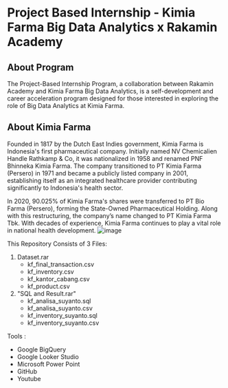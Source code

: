 # Project Based Internship - Kimia Farma Big Data Analytics x Rakamin Academy

## About Program
The Project-Based Internship Program, a collaboration between Rakamin Academy and Kimia Farma Big Data Analytics, is a self-development and career acceleration program designed for those interested in exploring the role of Big Data Analytics at Kimia Farma.

## About Kimia Farma
Founded in 1817 by the Dutch East Indies government, Kimia Farma is Indonesia's first pharmaceutical company. Initially named NV Chemicalien Handle Rathkamp & Co, it was nationalized in 1958 and renamed PNF Bhinneka Kimia Farma. The company transitioned to PT Kimia Farma (Persero) in 1971 and became a publicly listed company in 2001, establishing itself as an integrated healthcare provider contributing significantly to Indonesia's health sector.

In 2020, 90.025% of Kimia Farma's shares were transferred to PT Bio Farma (Persero), forming the State-Owned Pharmaceutical Holding. Along with this restructuring, the company’s name changed to PT Kimia Farma Tbk. With decades of experience, Kimia Farma continues to play a vital role in national health development.
![image](https://github.com/user-attachments/assets/f5508bda-505c-42b4-a389-d0a4235e4d6a)



This Repository Consists of 3 Files:
1. Dataset.rar
   - kf_final_transaction.csv
   - kf_inventory.csv
   - kf_kantor_cabang.csv
   - kf_product.csv
2. "SQL and Result.rar"
    - kf_analisa_suyanto.sql
    - kf_analisa_suyanto.csv
    - kf_inventory_suyanto.sql
    - kf_inventory_suyanto.csv


Tools :
- Google BigQuery
- Google Looker Studio
- Microsoft Power Point
- GitHub
- Youtube



